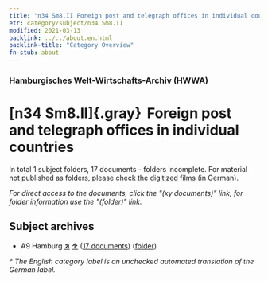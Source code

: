 ```yaml
---
title: "n34 Sm8.II Foreign post and telegraph offices in individual countries"
etr: category/subject/n34 Sm8.II
modified: 2021-03-13
backlink: ../../about.en.html
backlink-title: "Category Overview"
fn-stub: about
---
```


### Hamburgisches Welt-Wirtschafts-Archiv (HWWA)
# [n34 Sm8.II]{.gray}&#8201; Foreign post and telegraph offices in individual countries&#160; 





In total 1 subject folders, 17 documents - folders incomplete.
For material not published as folders, please check the [digitized films](/film/h1_sh) (in German).

_For direct access to the documents, click the "(xy documents)" link, for folder information use the "(folder)" link._

## Subject archives


- A9 Hamburg [**&nearr;**](../../../geo/i/140905/about.en.html "Hamburg (all folders)") [**&uarr;**](../../../geo/about.en.html#A9 "Country category system") (<a href="https://pm20.zbw.eu/dfgview/sh/140905,145672" title="about: Hamburg : Foreign post and telegraph offices in individual countries" target="_blank">17 documents</a>) ([folder](../../../../folder/sh/1409xx/140905/1456xx/145672/about.en.html))


_* The English category label is an unchecked automated translation of the German label._

